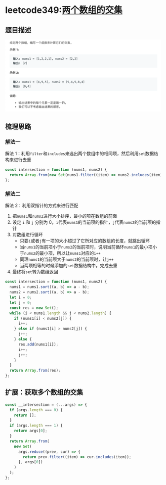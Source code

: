 # leetcode349:[两个数组的交集](https://leetcode-cn.com/problems/intersection-of-two-arrays/)

## 题目描述

![leetcode349](../assets/img/leetcode349_intersection.png)

## 梳理思路

### 解法一

解法 1：利用`filter`和`includes`来选出两个数组中的相同项，然后利用`set`数据结构来进行去重

```javascript
const intersection = function (nums1, nums2) {
  return Array.from(new Set(nums1.filter((item) => nums2.includes(item))));
};
```

### 解法二

解法 2：利用双指针的方式来进行匹配

1. 把`nums1`和`nums2`进行大小排序，最小的项在数组的前面
2. 设定 `i` 和 `j` 分别为 0，`i`代表`nums1`的当前项的指针，`j`代表`nums2`的当前项的指针
3. 对数组进行循环
   - 只要`i`或者`j`有一项的大小超过了它所对应的数组的长度，就跳出循环
   - 当`nums1`的当前项小于`nums2`的当前项时，说明当前循环`nums1`的最小项小于`nums2`的最小项，所以让`nums1`对应的`i++`
   - 同理`nums1`的当前项大于`nums2`的当前项时，让`j++`
   - 当两项相等的时候添加的`set`数据结构中，完成去重
4. 最终将`set`转为数组返回

```javascript
const intersection = function (nums1, nums2) {
  nums1 = nums1.sort((a, b) => a - b);
  nums2 = nums2.sort((a, b) => a - b);
  let i = 0;
  let j = 0;
  const res = new Set();
  while (i < nums1.length && j < nums2.length) {
    if (nums1[i] < nums2[j]) {
      i++;
    } else if (nums1[i] > nums2[j]) {
      j++;
    } else {
      res.add(nums1[i]);
      i++;
      j++;
    }
  }
  return Array.from(res);
};
```

## 扩展：获取多个数组的交集

```javascript
const __intersection = (...args) => {
  if (args.length === 0) {
    return [];
  }
  if (args.length === 1) {
    return args[0];
  }
  return Array.from(
    new Set(
      args.reduce((prev, cur) => {
        return prev.filter((item) => cur.includes(item));
      }, args[0])
    )
  );
};
```
